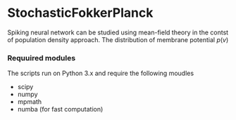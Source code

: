 # StochasticFokkerPlanck
Spiking neural network can be studied using mean-field theory in the contst of population density approach.
The distribution of membrane potential $p(v)$ 

### Requuired modules
The scripts run on  Python 3.x and require the following moudles
* scipy 
* numpy
* mpmath
* numba (for fast computation)
